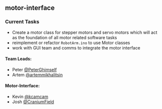 ## motor-interface

### Current Tasks

- Create a motor class for stepper motors and servo motors which will act as the foundation of all motor related software tasks
- reimplement or refactor `RobotArm.ino` to use Motor classes
- work with GUI team and comms to integrate the motor interface


#### Team Leads:  
- Peter [@PeterGhimself](https://github.com/PeterGhimself)
- Artem [@artemmikhalitsin](https://github.com/artemmikhalitsin)

#### Motor-Interface:  
- Kevin [@kcamcam](https://github.com/kcamcam)
- Josh [@CraniumField](https://github.com/CraniumField)
